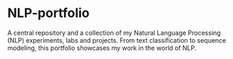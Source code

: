 # NLP-portfolio
A central repository and a collection of my Natural Language Processing (NLP) experiments, labs and projects. From text classification to sequence modeling, this portfolio showcases my work in the world of NLP.
